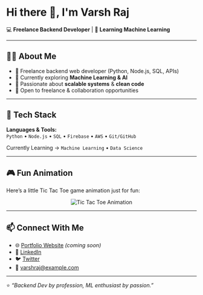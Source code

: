 # Hi there 👋, I'm Varsh Raj  

💻 **Freelance Backend Developer** | 🤖 **Learning Machine Learning**  

---

## 🧑‍💻 About Me
- 🔹 Freelance backend web developer (Python, Node.js, SQL, APIs)  
- 🔹 Currently exploring **Machine Learning & AI**  
- 🔹 Passionate about **scalable systems** & **clean code**  
- 🔹 Open to freelance & collaboration opportunities  

---

## 🚀 Tech Stack
**Languages & Tools:**  
`Python` • `Node.js` • `SQL` • `Firebase` • `AWS` • `Git/GitHub`  

Currently Learning → `Machine Learning` • `Data Science`  

---

## 🎮 Fun Animation  
Here’s a little Tic Tac Toe game animation just for fun:  

<p align="center">
  <img src="https://raw.githubusercontent.com/VarshRaj/VarshRaj/output/github-contribution-grid-snake.svg" alt="Tic Tac Toe Animation" />
</p>

---

## 📫 Connect With Me
- 🌐 [Portfolio Website](#) *(coming soon)*  
- 💼 [LinkedIn](#)  
- 🐦 [Twitter](#)  
- 📧 varshraj@example.com  

---

⭐ *“Backend Dev by profession, ML enthusiast by passion.”*  
